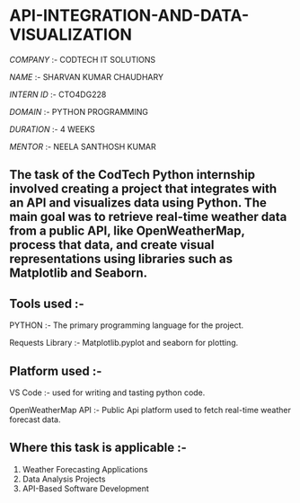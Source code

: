 # API-INTEGRATION-AND-DATA-VISUALIZATION

*COMPANY* :- CODTECH IT SOLUTIONS

*NAME* :- SHARVAN KUMAR CHAUDHARY

*INTERN ID* :- CTO4DG228

*DOMAIN* :- PYTHON PROGRAMMING

*DURATION* :- 4 WEEKS

*MENTOR* :- NEELA SANTHOSH KUMAR

## The task of the CodTech Python internship involved creating a project that integrates with an API and visualizes data using Python. The main goal was to retrieve real-time weather data from a public API, like OpenWeatherMap, process that data, and create visual representations using libraries such as Matplotlib and Seaborn. 

## Tools used :-
PYTHON :- The primary programming language for the project.

Requests Library :- Matplotlib.pyplot and seaborn for plotting.

## Platform used :- 
VS Code :- used for writing and tasting python code.

OpenWeatherMap API :- Public Api platform used to fetch real-time weather forecast data.

## Where this task is applicable :-
1. Weather Forecasting Applications
3. Data Analysis Projects
4. API-Based Software Development
